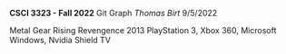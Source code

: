 **CSCI 3323 - Fall 2022**
Git Graph
*Thomas Birt*
9/5/2022

Metal Gear Rising Revengence
2013
PlayStation 3, Xbox 360, Microsoft Windows, Nvidia Shield TV